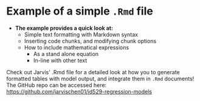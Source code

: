  # Example of a simple `.Rmd` file 
 
 - **The example provides a quick look at:**
   - Simple text formatting with Markdown syntax
   - Inserting code chunks, and modifying chunk options
   - How to include mathematical expressions
     - As a stand alone equation
     - In-line with other text
 

Check out Jarvis' .Rmd file for a detailed look at how you to generate formatted tables with model output, and integrate them in `.Rmd` documents! The GitHub repo can be accessed here: <br> https://github.com/jarvischen01/id529-regression-models
